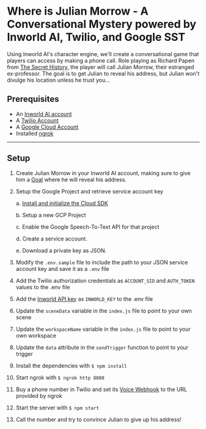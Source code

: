 # Where is Julian Morrow - A Conversational Mystery powered by Inworld AI, Twilio, and Google SST

Using Inworld AI's character engine, we'll create a conversational game that players can access by making a phone call. Role playing as Richard Papen from [The Secret History](https://www.goodreads.com/en/book/show/29044), the player will call Julian Morrow, their estranged ex-professor. The goal is to get Julian to reveal his address, but Julian won't divulge his location unless he trust you...

## Prerequisites

- An [Inworld AI account](https://inworld.ai/)
- A [Twilio Account](https://www.twilio.com/try-twilio)
- A [Google Cloud Account](https://cloud.google.com/)
- Installed [ngrok](https://ngrok.com/)

---

## Setup

1. Create Julian Morrow in your Inworld AI account, making sure to give him a [Goal](https://docs.inworld.ai/docs/tutorial-basics/goals/#goals-20) where he will reveal his address.

2. Setup the Google Project and retrieve service account key

    a. [Install and initialize the Cloud SDK](https://cloud.google.com/sdk/docs/)

    b. Setup a new GCP Project

    c. Enable the Google Speech-To-Text API for that project

    d. Create a service account.

    e. Download a private key as JSON.

3.  Modify the `.env.sample` file to include the path to your JSON service account key and save it as a `.env` file
4.  Add the Twilio authorization credentials as `ACCOUNT_SID` and `AUTH_TOKEN` values to the .env file
5.  Add the [Inworld API key](https://docs.inworld.ai/docs/tutorial-api/getting-started/#authorization-signature) as `INWORLD_KEY` to the .env file
6.  Update the `sceneData` variable in the `index.js` file to point to your own scene
7.  Update the `workspaceName` variable in the `index.js` file to point to your own workspace
8.  Update the `data` attribute in the `sendTrigger` function to point to your trigger
9.  Install the dependencies with `$ npm install`
10.  Start ngrok with `$ ngrok http 8080`
11. Buy a phone number in Twilio and set its [Voice Webhook](https://www.twilio.com/docs/usage/webhooks/getting-started-twilio-webhooks) to the URL provided by ngrok
12. Start the server with `$ npm start`
13. Call the number and try to convince Julian to give up his address!
